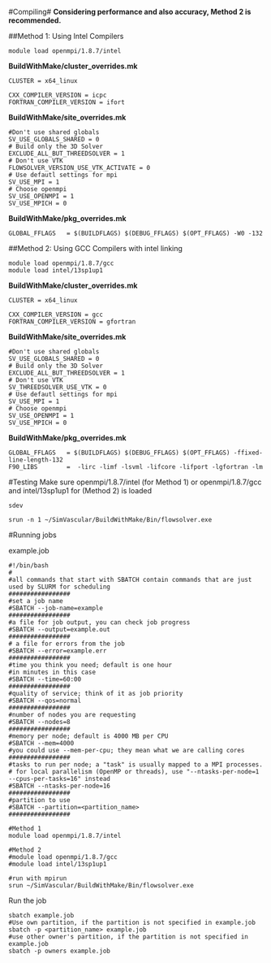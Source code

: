 #Compiling#
**Considering performance and also accuracy, Method 2 is recommended.**

##Method 1: Using Intel Compilers

~~~
module load openmpi/1.8.7/intel
~~~

**BuildWithMake/cluster_overrides.mk**
~~~
CLUSTER = x64_linux

CXX_COMPILER_VERSION = icpc
FORTRAN_COMPILER_VERSION = ifort
~~~

**BuildWithMake/site_overrides.mk**
~~~
#Don't use shared globals
SV_USE_GLOBALS_SHARED = 0
# Build only the 3D Solver
EXCLUDE_ALL_BUT_THREEDSOLVER = 1
# Don't use VTK
FLOWSOLVER_VERSION_USE_VTK_ACTIVATE = 0
# Use defautl settings for mpi
SV_USE_MPI = 1
# Choose openmpi
SV_USE_OPENMPI = 1
SV_USE_MPICH = 0
~~~

**BuildWithMake/pkg_overrides.mk**
~~~
GLOBAL_FFLAGS   = $(BUILDFLAGS) $(DEBUG_FFLAGS) $(OPT_FFLAGS) -W0 -132
~~~

##Method 2: Using GCC Compilers with  intel linking

~~~
module load openmpi/1.8.7/gcc
module load intel/13sp1up1
~~~

**BuildWithMake/cluster_overrides.mk**
~~~
CLUSTER = x64_linux

CXX_COMPILER_VERSION = gcc
FORTRAN_COMPILER_VERSION = gfortran
~~~

**BuildWithMake/site_overrides.mk**
~~~
#Don't use shared globals
SV_USE_GLOBALS_SHARED = 0
# Build only the 3D Solver
EXCLUDE_ALL_BUT_THREEDSOLVER = 1
# Don't use VTK
SV_THREEDSOLVER_USE_VTK = 0
# Use defautl settings for mpi
SV_USE_MPI = 1
# Choose openmpi
SV_USE_OPENMPI = 1
SV_USE_MPICH = 0
~~~

**BuildWithMake/pkg_overrides.mk**
~~~
GLOBAL_FFLAGS   = $(BUILDFLAGS) $(DEBUG_FFLAGS) $(OPT_FFLAGS) -ffixed-line-length-132
F90_LIBS        =  -lirc -limf -lsvml -lifcore -lifport -lgfortran -lm
~~~

#Testing
Make sure openmpi/1.8.7/intel (for Method 1) or openmpi/1.8.7/gcc and intel/13sp1up1 for (Method 2) is loaded

~~~
sdev
~~~

~~~
srun -n 1 ~/SimVascular/BuildWithMake/Bin/flowsolver.exe
~~~

#Running jobs

example.job
~~~
#!/bin/bash
#
#all commands that start with SBATCH contain commands that are just used by SLURM for scheduling
#################
#set a job name
#SBATCH --job-name=example
#################
#a file for job output, you can check job progress
#SBATCH --output=example.out
#################
# a file for errors from the job
#SBATCH --error=example.err
#################
#time you think you need; default is one hour
#in minutes in this case
#SBATCH --time=60:00
#################
#quality of service; think of it as job priority
#SBATCH --qos=normal
#################
#number of nodes you are requesting
#SBATCH --nodes=8
#################
#memory per node; default is 4000 MB per CPU
#SBATCH --mem=4000
#you could use --mem-per-cpu; they mean what we are calling cores
#################
#tasks to run per node; a "task" is usually mapped to a MPI processes.
# for local parallelism (OpenMP or threads), use "--ntasks-per-node=1 --cpus-per-tasks=16" instead
#SBATCH --ntasks-per-node=16
#################
#partition to use
#SBATCH --partition=<partition_name>
#################

#Method 1
module load openmpi/1.8.7/intel

#Method 2
#module load openmpi/1.8.7/gcc
#module load intel/13sp1up1

#run with mpirun
srun ~/SimVascular/BuildWithMake/Bin/flowsolver.exe
~~~

Run the job
~~~
sbatch example.job
#Use own partition, if the partition is not specified in example.job
sbatch -p <partition_name> example.job
#use other owner's partition, if the partition is not specified in example.job
sbatch -p owners example.job
~~~


